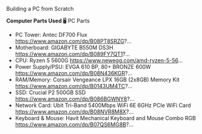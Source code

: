 Building a PC from Scratch

<b> Computer Parts Used </b>
🖥 PC Parts 
- PC Tower: Antec DF700 Flux  https://www.amazon.com/dp/B08PT8SRZG?... 
- Motherboard: GIGABYTE B550M DS3H  https://www.amazon.com/dp/B089FY7QT1?...
- CPU: Ryzen 5 5600G 
https://www.newegg.com/amd-ryzen-5-56...
- Power Supply/PSU: EVGA 610 BP, 80+ BRONZE 600W   https://www.amazon.com/dp/B08N436KGR?...
- RAM/Memory: Corsair Vengeance LPX 16GB (2x8GB) Memory Kit  https://www.amazon.com/dp/B0143UM4TC?...
- SSD: Crucial P2 500GB SSD  https://www.amazon.com/dp/B086BGWNY8?...
- Network Card: Ubit Tri-Band 5400Mbps WiFi 6E 6GHz PCIe WiFi Card https://www.amazon.com/dp/B08NVR8M8X?...
- Keyboard & Mouse: Havit Mechanical Keyboard and Mouse Combo RGB
https://www.amazon.com/dp/B07QS6MG8B?...
